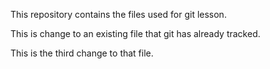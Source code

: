 This repository contains the files used for git lesson.

This is change to an existing file that git has already 
tracked.

This is the third change to that file.
